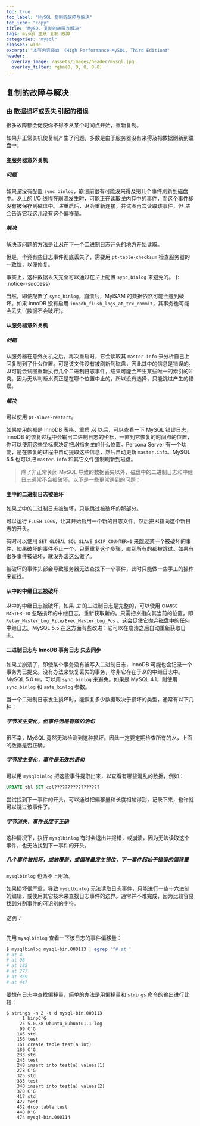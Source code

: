 ```yaml
---
toc: true
toc_label: "MySQL 复制的故障与解决"
toc_icon: "copy"
title: "MySQL 复制的故障与解决"
tags: mysql 主从 复制 故障
categories: "mysql"
classes: wide
excerpt: "本节内容译自 《High Performance MySQL, Third Edition》"
header:
  overlay_image: /assets/images/header/mysql.jpg
  overlay_filter: rgba(0, 0, 0, 0.8)
---
```






## 复制的故障与解决





### 由 数据损坏或丢失 引起的错误

很多故障都会促使你不得不从某个时间点开始，重新复制。

如果非正常关机使复制产生了问题，多数是由于服务器没有来得及把数据刷新到磁盘中。



#### 主服务器意外关机


##### 问题

如果*主*没有配置 `sync_binlog`，崩溃前很有可能没来得及把几个事件刷新到磁盘中。*从*上的 I/O 线程在崩溃发生时，可能正在读取*主*内存中的事件，而这个事件却没有被保存到磁盘中。*主*重启后，*从*会重新连接，并试图再次读取该事件，但 *主* 会告诉它我这儿没有这个偏移量。

##### 解决

解决该问题的方法是让*从*在下一个二进制日志开头的地方开始读取。

但是，毕竟有些日志事件彻底丢失了，需要用 `pt-table-checksum` 检查服务器的一致性，以便修复。

事实上，这种数据丢失完全可以通过在*主*上配置 `sync_binlog` 来避免的。
{: .notice--success}

当然，即使配置了 `sync_binlog`，崩溃后，MyISAM 的数据依然可能会遭到破坏。如果 InnoDB 没有启用 `innodb_flush_logs_at_trx_commit`，其事务也可能会丢失（数据不会破坏）。



#### 从服务器意外关机


##### 问题

从服务器在意外关机之后，再次重启时，它会读取其 `master.info` 来分析自己上回复制到了什么位置。可是该文件没有被刷新到磁盘，因此其中的信息是错误的。*从*可能会试图重新执行几个二进制日志事件，结果可能会产生某些唯一的索引的冲突。因为无从判断*从*真正是在哪个位置中止的，所以没有选择，只能跳过产生的错误。

##### 解决

可以使用 `pt-slave-restart`。

如果使用的都是 InnoDB 表格，重启 *从* 以后，可以查看一下 MySQL 错误日志，InnoDB 的恢复过程中会输出二进制日志的坐标，一直到它恢复的时间点的位置，你可以使用这些坐标来决定把*从*指向*主*的什么位置。Percona Server 有一个功能，是在恢复的过程中自动提取这些信息，然后自动更新 `master.info`。MySQL 5.5 也可以把 `master.info` 和其它文件强制刷新到磁盘。


>除了非正常关闭 MySQL 导致的数据丢失以外，磁盘中的二进制日志和中继日志通常不会被破坏。以下是一些更常遇到的问题：



#### 主中的二进制日志被破坏

如果*主*中的二进制日志被破坏，只能跳过被破坏的那部分。

可以运行 `FLUSH LOGS`，让其开始启用一个新的日志文件，然后把*从*指向这个新日志的开头。

有时可以使用 `SET GLOBAL SQL_SLAVE_SKIP_COUNTER=1` 来跳过某一个被破坏的事件，如果破坏的事件不止一个，只需重复这个步骤，直到所有的都被跳过。如果有很多事件被破坏，就没办法这么做了。

被破坏的事件头部会导致服务器无法查找下一个事件，此时只能做一些手工的操作来查找。



#### 从中的中继日志被破坏

*从*中的中继日志被破坏，如果 *主* 的二进制日志是完整的，可以使用 `CHANGE MASTER TO` 忽略损坏的中继日志，重新获取新的。只需把*从*指向其当前的位置，即 `Relay_Master_Log_File/Exec_Master_Log_Pos` 。这会促使它抛弃磁盘中的任何中继日志。MySQL 5.5 在这方面有些改进：它可以在崩溃之后自动重新获取日志。



#### 二进制日志与 InnoDB 事务日志 失去同步

如果*主*崩溃了，即使某个事务没有被写入二进制日志，InnoDB 可能也会记录一个事务为已提交。没有办法来恢复丢失的事务，除非它存在于*从*的中继日志中。MySQL 5.0 中，可以用 `sync_binlog` 来避免。如果是 MySQL 4.1，则使用 `sync_binlog` 和 `safe_binlog` 参数。

当一个二进制日志发生损坏时，能恢复多少数据取决于损坏的类型，通常有以下几种：


##### 字节发生变化，但事件仍是有效的语句

很不幸，MySQL 竟然无法检测到这种损坏。因此一定要定期检查所有的*从*，上面的数据是否正确。


##### 字节发生变化，事件是无效的语句

可以用 `mysqlbinlog` 把这些事件提取出来，以查看有哪些混乱的数据，例如：

```sql
UPDATE tbl SET col?????????????????
```

尝试找到下一事件的开头，可以通过把偏移量和长度相加得到，记录下来，也许就可以跳过该事件了。


##### 字节消失，事件长度不正确

这种情况下，执行 `mysqlbinlog` 有时会退出并报错，或崩溃，因为无法读取这个事件，也无法找到下一事件的开头。


##### 几个事件被损坏，或被覆盖，或偏移量发生错位，下一事件起始于错误的偏移量

`mysqlbinlog` 也派不上用场。

如果损坏很严重，导致 `mysqlbinlog` 无法读取日志事件，只能进行一些十六进制的编辑，或使用其它技术来查找日志事件的边界。通常并不难完成，因为比较容易找到分割事件的可识别的字符。

###### 范例：

先用 `mysqlbinlog` 查看一下该日志的事件偏移量：

```bash
$ mysqlbinlog mysql-bin.000113 | egrep '^# at '
# at 4
# at 98
# at 185
# at 277
# at 369
# at 447
```

要想在日志中查找偏移量，简单的办法是用偏移量和 `strings` 命令的输出进行比较：

```shell
$ strings -n 2 -t d mysql-bin.000113
	  1 binpC'G
	 25	5.0.38-Ubuntu_0ubuntu1.1-log
	 99	C'G
	146 std
	156 test
	161 create table test(a int)
	186 C'G
	233 std
	243 test
	248 insert into test(a) values(1)
	278 C'G
	325 std
	335 test
	340 insert into test(a) values(2)
	370 C'G
	417 std
	427 test
	432 drop table test
	448 D'G
	474 mysql-bin.000114
```
